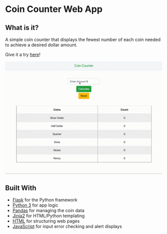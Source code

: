 # Coin Counter Web App

## What is it?
A simple coin counter that displays the fewest number of each coin needed to achieve a desired dollar amount.

Give it a try [here](http://coincounter-env.eba-e3zxj3e2.us-east-1.elasticbeanstalk.com/)!

![](https://github.com/DustyHatz/coin_counter/blob/master/coin_counter_demo.gif)

## Built With
- [Flask](https://www.fullstackpython.com/flask.html) for the Python framework
- [Python 3](https://docs.python.org/3/) for app logic
- [Pandas](https://pandas.pydata.org/docs/) for managing the coin data
- [Jinja2](https://jinja.palletsprojects.com/en/2.11.x/) for HTML/Python templating
- [HTML](https://devdocs.io/html/) for structuring web pages
- [JavaScript](https://devdocs.io/javascript/) for input error checking and alert displays

